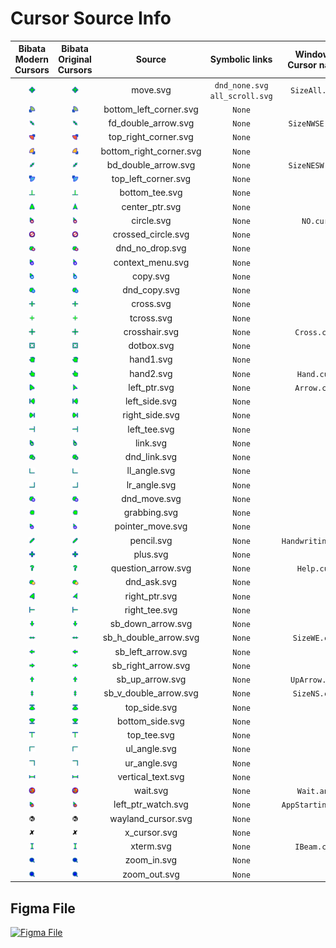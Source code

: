 # Cursor Source Info

|                               Bibata Modern Cursors                               |                               Bibata Original Cursors                               |         Source          |         Symbolic links          | Windows Cursor name |
| :-------------------------------------------------------------------------------: | :---------------------------------------------------------------------------------: | :---------------------: | :-----------------------------: | :-----------------: |
|        <img src="./packages/modern/src/svg/static/move.svg" width="20%"/>         |        <img src="./packages/original/src/svg/static/move.svg" width="20%"/>         |        move.svg         | `dnd_none.svg` `all_scroll.svg` |    `SizeAll.cur`    |
| <img src="./packages/modern/src/svg/static/bottom_left_corner.svg" width="20%"/>  | <img src="./packages/original/src/svg/static/bottom_left_corner.svg" width="20%"/>  | bottom_left_corner.svg  |             `None`              |                     |
|   <img src="./packages/modern/src/svg/static/fd_double_arrow.svg" width="20%"/>   |   <img src="./packages/original/src/svg/static/fd_double_arrow.svg" width="20%"/>   |   fd_double_arrow.svg   |             `None`              |   `SizeNWSE.cur`    |
|  <img src="./packages/modern/src/svg/static/top_right_corner.svg" width="20%"/>   |  <img src="./packages/original/src/svg/static/top_right_corner.svg" width="20%"/>   |  top_right_corner.svg   |             `None`              |                     |
| <img src="./packages/modern/src/svg/static/bottom_right_corner.svg" width="20%"/> | <img src="./packages/original/src/svg/static/bottom_right_corner.svg" width="20%"/> | bottom_right_corner.svg |             `None`              |                     |
|   <img src="./packages/modern/src/svg/static/bd_double_arrow.svg" width="20%"/>   |   <img src="./packages/original/src/svg/static/bd_double_arrow.svg" width="20%"/>   |   bd_double_arrow.svg   |             `None`              |   `SizeNESW.cur`    |
|   <img src="./packages/modern/src/svg/static/top_left_corner.svg" width="20%"/>   |   <img src="./packages/original/src/svg/static/top_left_corner.svg" width="20%"/>   |   top_left_corner.svg   |             `None`              |                     |
|     <img src="./packages/modern/src/svg/static/bottom_tee.svg" width="20%"/>      |     <img src="./packages/original/src/svg/static/bottom_tee.svg" width="20%"/>      |     bottom_tee.svg      |             `None`              |                     |
|     <img src="./packages/modern/src/svg/static/center_ptr.svg" width="20%"/>      |     <img src="./packages/original/src/svg/static/center_ptr.svg" width="20%"/>      |     center_ptr.svg      |             `None`              |                     |
|       <img src="./packages/modern/src/svg/static/circle.svg" width="20%"/>        |       <img src="./packages/original/src/svg/static/circle.svg" width="20%"/>        |       circle.svg        |             `None`              |      `NO.cur`       |
|   <img src="./packages/modern/src/svg/static/crossed_circle.svg" width="20%"/>    |   <img src="./packages/original/src/svg/static/crossed_circle.svg" width="20%"/>    |   crossed_circle.svg    |             `None`              |                     |
|     <img src="./packages/modern/src/svg/static/dnd_no_drop.svg" width="20%"/>     |     <img src="./packages/original/src/svg/static/dnd_no_drop.svg" width="20%"/>     |     dnd_no_drop.svg     |             `None`              |                     |
|    <img src="./packages/modern/src/svg/static/context_menu.svg" width="20%"/>     |    <img src="./packages/original/src/svg/static/context_menu.svg" width="20%"/>     |    context_menu.svg     |             `None`              |                     |
|        <img src="./packages/modern/src/svg/static/copy.svg" width="20%"/>         |        <img src="./packages/original/src/svg/static/copy.svg" width="20%"/>         |        copy.svg         |             `None`              |                     |
|      <img src="./packages/modern/src/svg/static/dnd_copy.svg" width="20%"/>       |      <img src="./packages/original/src/svg/static/dnd_copy.svg" width="20%"/>       |      dnd_copy.svg       |             `None`              |                     |
|        <img src="./packages/modern/src/svg/static/cross.svg" width="20%"/>        |        <img src="./packages/original/src/svg/static/cross.svg" width="20%"/>        |        cross.svg        |             `None`              |                     |
|       <img src="./packages/modern/src/svg/static/tcross.svg" width="20%"/>        |       <img src="./packages/original/src/svg/static/tcross.svg" width="20%"/>        |       tcross.svg        |             `None`              |                     |
|      <img src="./packages/modern/src/svg/static/crosshair.svg" width="20%"/>      |      <img src="./packages/original/src/svg/static/crosshair.svg" width="20%"/>      |      crosshair.svg      |             `None`              |     `Cross.cur`     |
|       <img src="./packages/modern/src/svg/static/dotbox.svg" width="20%"/>        |       <img src="./packages/original/src/svg/static/dotbox.svg" width="20%"/>        |       dotbox.svg        |             `None`              |                     |
|        <img src="./packages/modern/src/svg/static/hand1.svg" width="20%"/>        |        <img src="./packages/original/src/svg/static/hand1.svg" width="20%"/>        |        hand1.svg        |             `None`              |                     |
|        <img src="./packages/modern/src/svg/static/hand2.svg" width="20%"/>        |        <img src="./packages/original/src/svg/static/hand2.svg" width="20%"/>        |        hand2.svg        |             `None`              |     `Hand.cur`      |
|      <img src="./packages/modern/src/svg/static/left_ptr.svg" width="20%"/>       |      <img src="./packages/original/src/svg/static/left_ptr.svg" width="20%"/>       |      left_ptr.svg       |             `None`              |     `Arrow.cur`     |
|      <img src="./packages/modern/src/svg/static/left_side.svg" width="20%"/>      |      <img src="./packages/original/src/svg/static/left_side.svg" width="20%"/>      |      left_side.svg      |             `None`              |                     |
|     <img src="./packages/modern/src/svg/static/right_side.svg" width="20%"/>      |     <img src="./packages/original/src/svg/static/right_side.svg" width="20%"/>      |     right_side.svg      |             `None`              |                     |
|      <img src="./packages/modern/src/svg/static/left_tee.svg" width="20%"/>       |      <img src="./packages/original/src/svg/static/left_tee.svg" width="20%"/>       |      left_tee.svg       |             `None`              |                     |
|        <img src="./packages/modern/src/svg/static/link.svg" width="20%"/>         |        <img src="./packages/original/src/svg/static/link.svg" width="20%"/>         |        link.svg         |             `None`              |                     |
|      <img src="./packages/modern/src/svg/static/dnd_link.svg" width="20%"/>       |      <img src="./packages/original/src/svg/static/dnd_link.svg" width="20%"/>       |      dnd_link.svg       |             `None`              |                     |
|      <img src="./packages/modern/src/svg/static/ll_angle.svg" width="20%"/>       |      <img src="./packages/original/src/svg/static/ll_angle.svg" width="20%"/>       |      ll_angle.svg       |             `None`              |                     |
|      <img src="./packages/modern/src/svg/static/lr_angle.svg" width="20%"/>       |      <img src="./packages/original/src/svg/static/lr_angle.svg" width="20%"/>       |      lr_angle.svg       |             `None`              |                     |
|      <img src="./packages/modern/src/svg/static/dnd_move.svg" width="20%"/>       |      <img src="./packages/original/src/svg/static/dnd_move.svg" width="20%"/>       |      dnd_move.svg       |             `None`              |                     |
|      <img src="./packages/modern/src/svg/static/grabbing.svg" width="20%"/>       |      <img src="./packages/original/src/svg/static/grabbing.svg" width="20%"/>       |      grabbing.svg       |             `None`              |                     |
|    <img src="./packages/modern/src/svg/static/pointer_move.svg" width="20%"/>     |    <img src="./packages/original/src/svg/static/pointer_move.svg" width="20%"/>     |    pointer_move.svg     |             `None`              |                     |
|       <img src="./packages/modern/src/svg/static/pencil.svg" width="20%"/>        |       <img src="./packages/original/src/svg/static/pencil.svg" width="20%"/>        |       pencil.svg        |             `None`              |  `Handwriting.cur`  |
|        <img src="./packages/modern/src/svg/static/plus.svg" width="20%"/>         |        <img src="./packages/original/src/svg/static/plus.svg" width="20%"/>         |        plus.svg         |             `None`              |                     |
|   <img src="./packages/modern/src/svg/static/question_arrow.svg" width="20%"/>    |   <img src="./packages/original/src/svg/static/question_arrow.svg" width="20%"/>    |   question_arrow.svg    |             `None`              |     `Help.cur`      |
|       <img src="./packages/modern/src/svg/static/dnd_ask.svg" width="20%"/>       |       <img src="./packages/original/src/svg/static/dnd_ask.svg" width="20%"/>       |       dnd_ask.svg       |             `None`              |                     |
|      <img src="./packages/modern/src/svg/static/right_ptr.svg" width="20%"/>      |      <img src="./packages/original/src/svg/static/right_ptr.svg" width="20%"/>      |      right_ptr.svg      |             `None`              |                     |
|      <img src="./packages/modern/src/svg/static/right_tee.svg" width="20%"/>      |      <img src="./packages/original/src/svg/static/right_tee.svg" width="20%"/>      |      right_tee.svg      |             `None`              |                     |
|    <img src="./packages/modern/src/svg/static/sb_down_arrow.svg" width="20%"/>    |    <img src="./packages/original/src/svg/static/sb_down_arrow.svg" width="20%"/>    |    sb_down_arrow.svg    |             `None`              |                     |
|  <img src="./packages/modern/src/svg/static/sb_h_double_arrow.svg" width="20%"/>  |  <img src="./packages/original/src/svg/static/sb_h_double_arrow.svg" width="20%"/>  |  sb_h_double_arrow.svg  |             `None`              |    `SizeWE.cur`     |
|    <img src="./packages/modern/src/svg/static/sb_left_arrow.svg" width="20%"/>    |    <img src="./packages/original/src/svg/static/sb_left_arrow.svg" width="20%"/>    |    sb_left_arrow.svg    |             `None`              |                     |
|   <img src="./packages/modern/src/svg/static/sb_right_arrow.svg" width="20%"/>    |   <img src="./packages/original/src/svg/static/sb_right_arrow.svg" width="20%"/>    |   sb_right_arrow.svg    |             `None`              |                     |
|     <img src="./packages/modern/src/svg/static/sb_up_arrow.svg" width="20%"/>     |     <img src="./packages/original/src/svg/static/sb_up_arrow.svg" width="20%"/>     |     sb_up_arrow.svg     |             `None`              |    `UpArrow.cur`    |
|  <img src="./packages/modern/src/svg/static/sb_v_double_arrow.svg" width="20%"/>  |  <img src="./packages/original/src/svg/static/sb_v_double_arrow.svg" width="20%"/>  |  sb_v_double_arrow.svg  |             `None`              |    `SizeNS.cur`     |
|      <img src="./packages/modern/src/svg/static/top_side.svg" width="20%"/>       |      <img src="./packages/original/src/svg/static/top_side.svg" width="20%"/>       |      top_side.svg       |             `None`              |                     |
|     <img src="./packages/modern/src/svg/static/bottom_side.svg" width="20%"/>     |     <img src="./packages/original/src/svg/static/bottom_side.svg" width="20%"/>     |     bottom_side.svg     |             `None`              |                     |
|       <img src="./packages/modern/src/svg/static/top_tee.svg" width="20%"/>       |       <img src="./packages/original/src/svg/static/top_tee.svg" width="20%"/>       |       top_tee.svg       |             `None`              |                     |
|      <img src="./packages/modern/src/svg/static/ul_angle.svg" width="20%"/>       |      <img src="./packages/original/src/svg/static/ul_angle.svg" width="20%"/>       |      ul_angle.svg       |             `None`              |                     |
|      <img src="./packages/modern/src/svg/static/ur_angle.svg" width="20%"/>       |      <img src="./packages/original/src/svg/static/ur_angle.svg" width="20%"/>       |      ur_angle.svg       |             `None`              |                     |
|    <img src="./packages/modern/src/svg/static/vertical_text.svg" width="20%"/>    |    <img src="./packages/original/src/svg/static/vertical_text.svg" width="20%"/>    |    vertical_text.svg    |             `None`              |                     |
|       <img src="./packages/modern/src/svg/animated/wait.svg" width="20%"/>        |       <img src="./packages/original/src/svg/animated/wait.svg" width="20%"/>        |        wait.svg         |             `None`              |     `Wait.ani`      |
|  <img src="./packages/modern/src/svg/animated/left_ptr_watch.svg" width="20%"/>   |  <img src="./packages/original/src/svg/animated/left_ptr_watch.svg" width="20%"/>   |   left_ptr_watch.svg    |             `None`              |  `AppStarting.ani`  |
|   <img src="./packages/modern/src/svg/static/wayland_cursor.svg" width="20%"/>    |   <img src="./packages/original/src/svg/static/wayland_cursor.svg" width="20%"/>    |   wayland_cursor.svg    |             `None`              |                     |
|      <img src="./packages/modern/src/svg/static/x_cursor.svg" width="20%"/>       |      <img src="./packages/original/src/svg/static/x_cursor.svg" width="20%"/>       |      x_cursor.svg       |             `None`              |                     |
|        <img src="./packages/modern/src/svg/static/xterm.svg" width="20%"/>        |        <img src="./packages/original/src/svg/static/xterm.svg" width="20%"/>        |        xterm.svg        |             `None`              |     `IBeam.cur`     |
|       <img src="./packages/modern/src/svg/static/zoom_in.svg" width="20%"/>       |       <img src="./packages/original/src/svg/static/zoom_in.svg" width="20%"/>       |       zoom_in.svg       |             `None`              |                     |
|      <img src="./packages/modern/src/svg/static/zoom_out.svg" width="20%"/>       |      <img src="./packages/original/src/svg/static/zoom_out.svg" width="20%"/>       |      zoom_out.svg       |             `None`              |                     |

## Figma File

[![Figma File](https://imgur.com/15fNroH.png)](https://www.figma.com/file/Y9RKZLXhSvaxpUzsKGJkp6/Bibata-Cursor?node-id=0%3A1)
